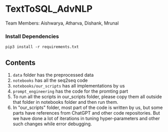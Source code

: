 # TextToSQL_AdvNLP

Team Members: Aishwarya, Atharva, Dishank, Mrunal

### Install Dependencies

```
pip3 install -r requirements.txt
```

## Contents

1) `data` folder has the preprocessed data
2) `notebooks` has all the seq2seq code
3) `notebooks/our_scripts` has all implementations by us
4) `prompt_engineering` has the code for the promting part
5)  To run all the scripts in our_scripts folder, please copy them all outside that folder in notebooks folder and then run them.
6)  In "our_scripts" folder, most part of the code is written by us, but some parts have references from ChatGPT and other code repositories. But we have done a lot of iterations in tuning hyper-parameters and other such changes while error debugging.
